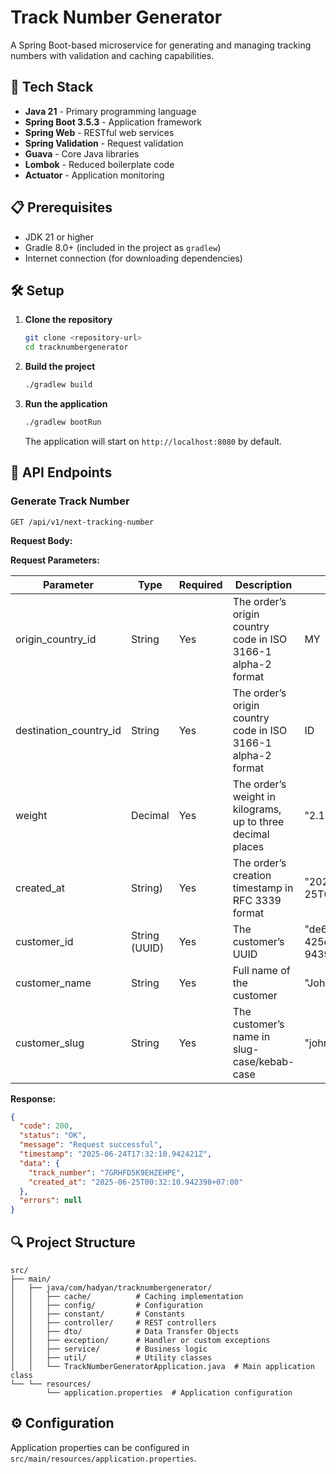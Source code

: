 # Track Number Generator

A Spring Boot-based microservice for generating and managing tracking numbers with validation and caching capabilities.

## 🚀 Tech Stack

- **Java 21** - Primary programming language
- **Spring Boot 3.5.3** - Application framework
- **Spring Web** - RESTful web services
- **Spring Validation** - Request validation
- **Guava** - Core Java libraries
- **Lombok** - Reduced boilerplate code
- **Actuator** - Application monitoring

## 📋 Prerequisites

- JDK 21 or higher
- Gradle 8.0+ (included in the project as `gradlew`)
- Internet connection (for downloading dependencies)

## 🛠️ Setup

1. **Clone the repository**
   ```bash
   git clone <repository-url>
   cd tracknumbergenerator
   ```

2. **Build the project**
   ```bash
   ./gradlew build
   ```

3. **Run the application**
   ```bash
   ./gradlew bootRun
   ```

   The application will start on `http://localhost:8080` by default.

## 🚦 API Endpoints

### Generate Track Number

```
GET /api/v1/next-tracking-number
```

**Request Body:**

**Request Parameters:**

| Parameter              | Type          | Required | Description                                                  | Example                                |
|------------------------|---------------|----------|--------------------------------------------------------------|----------------------------------------|
| origin_country_id      | String        | Yes      | The order’s origin country code in ISO 3166-1 alpha-2 format | MY                                     |
| destination_country_id | String        | Yes      | The order’s origin country code in ISO 3166-1 alpha-2 format | ID                                     |
| weight                 | Decimal       | Yes      | The order’s weight in kilograms, up to three decimal places  | "2.123"                                |
| created_at             | String)       | Yes      | The order’s creation timestamp in RFC 3339 format            | "2024-06-25T01:20:30+07:00"            |
| customer_id            | String (UUID) | Yes      | The customer’s UUID                                          | "de619854-b59b-425e-9db4-943979e1bd49" |
| customer_name          | String        | Yes      | Full name of the customer                                    | "John Doe"                             |
| customer_slug          | String        | Yes      | The customer’s name in slug-case/kebab-case                  | "john-doe"                             |

**Response:**

```json
{
  "code": 200,
  "status": "OK",
  "message": "Request successful",
  "timestamp": "2025-06-24T17:32:10.942421Z",
  "data": {
    "track_number": "7GRHFD5K9EHZEHPE",
    "created_at": "2025-06-25T00:32:10.942398+07:00"
  },
  "errors": null
}
```

## 🔍 Project Structure

```
src/
├── main/
│   ├── java/com/hadyan/tracknumbergenerator/
│   │   ├── cache/          # Caching implementation
│   │   ├── config/         # Configuration
│   │   ├── constant/       # Constants
│   │   ├── controller/     # REST controllers
│   │   ├── dto/            # Data Transfer Objects
│   │   ├── exception/      # Handler or custom exceptions
│   │   ├── service/        # Business logic
│   │   ├── util/           # Utility classes
│   │   └── TrackNumberGeneratorApplication.java  # Main application class
└── └── resources/
        └── application.properties  # Application configuration
```

## ⚙️ Configuration

Application properties can be configured in `src/main/resources/application.properties`.